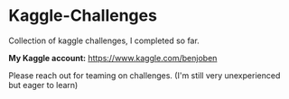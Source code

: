 # Kaggle-Challenges
Collection of kaggle challenges, I completed so far.

**My Kaggle account:** https://www.kaggle.com/benjoben

Please reach out for teaming on challenges. (I'm still very unexperienced but eager to learn)
